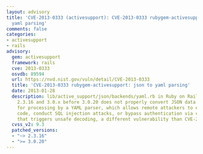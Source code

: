 ```yaml
---
layout: advisory
title: 'CVE-2013-0333 (activesupport): CVE-2013-0333 rubygem-activesupport: json to
  yaml parsing'
comments: false
categories:
- activesupport
- rails
advisory:
  gem: activesupport
  framework: rails
  cve: 2013-0333
  osvdb: 89594
  url: https://nvd.nist.gov/vuln/detail/CVE-2013-0333
  title: 'CVE-2013-0333 rubygem-activesupport: json to yaml parsing'
  date: 2013-01-28
  description: lib/active_support/json/backends/yaml.rb in Ruby on Rails 2.3.x before
    2.3.16 and 3.0.x before 3.0.20 does not properly convert JSON data to YAML data
    for processing by a YAML parser, which allows remote attackers to execute arbitrary
    code, conduct SQL injection attacks, or bypass authentication via crafted data
    that triggers unsafe decoding, a different vulnerability than CVE-2013-0156.
  cvss_v2: 9.3
  patched_versions:
  - "~> 2.3.16"
  - ">= 3.0.20"
---
```

